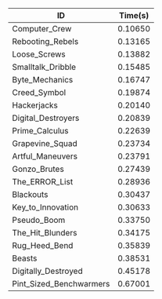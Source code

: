 |ID|Time(s)|
|-|-|
|Computer_Crew|0.10650|
|Rebooting_Rebels|0.13165|
|Loose_Screws|0.13882|
|Smalltalk_Dribble|0.15485|
|Byte_Mechanics|0.16747|
|Creed_Symbol|0.19874|
|Hackerjacks|0.20140|
|Digital_Destroyers|0.20839|
|Prime_Calculus|0.22639|
|Grapevine_Squad|0.23734|
|Artful_Maneuvers|0.23791|
|Gonzo_Brutes|0.27439|
|The_ERROR_List|0.28936|
|Blackouts|0.30437|
|Key_to_Innovation|0.30633|
|Pseudo_Boom|0.33750|
|The_Hit_Blunders|0.34175|
|Rug_Heed_Bend|0.35839|
|Beasts|0.38531|
|Digitally_Destroyed|0.45178|
|Pint_Sized_Benchwarmers|0.67001|
